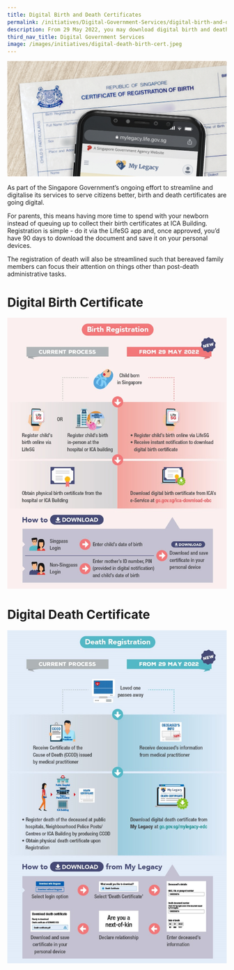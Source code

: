```yaml
---
title: Digital Birth and Death Certificates
permalink: /initiatives/Digital-Government-Services/digital-birth-and-death-certs
description: From 29 May 2022, you may download digital birth and death certificates.
third_nav_title: Digital Government Services
image: /images/initiatives/digital-death-birth-cert.jpeg
---
```


![](/images/initiatives/digital-death-birth-cert.jpeg)

As part of the Singapore Government’s ongoing effort to streamline and digitalise its services to serve citizens better, birth and death certificates are going digital. 

For parents, this means having more time to spend with your newborn instead of queuing up to collect their birth certificates at ICA Building. Registration is simple - do it via the LifeSG app and, once approved, you’d have 90 days to download the document and save it on your personal devices.

The registration of death will also be streamlined such that bereaved family members can focus their attention on things other than post-death administrative tasks.

# Digital Birth Certificate

![Birth Registration Process](/images/initiatives/Birth-Registration-Process.jpg)

# Digital Death Certificate

![Death Registration Process](/images/initiatives/Death-Registration-Process.jpg)